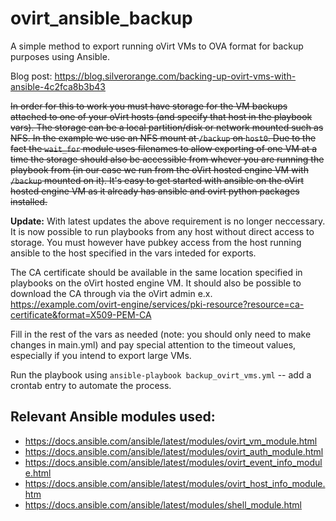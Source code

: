 # ovirt_ansible_backup
A simple method to export running oVirt VMs to OVA format for backup purposes using Ansible.

Blog post: https://blog.silverorange.com/backing-up-ovirt-vms-with-ansible-4c2fca8b3b43

~~In order for this to work you must have storage for the VM backups attached to one of your oVirt hosts (and specify that host in the playbook vars). The storage can be a local partition/disk or network mounted such as NFS. In the example we use an NFS mount at `/backup` on `host0`. Due to the fact the `wait_for` module uses filenames to allow exporting of one VM at a time the storage should also be accessible from whever you are running the playbook from (in our case we run from the oVirt hosted engine VM with `/backup` mounted on it). It's easy to get started with ansible on the oVirt hosted engine VM as it already has ansible and ovirt python packages installed.~~

**Update:** With latest updates the above requirement is no longer neccessary. It is now possible to run playbooks from any host without direct access to storage. You must however have pubkey access from the host running ansible to the host specified in the vars inteded for exports.

The CA certificate should be available in the same location specified in playbooks on the oVirt hosted engine VM. It should also be possible to download the CA through via the oVirt admin e.x. https://example.com/ovirt-engine/services/pki-resource?resource=ca-certificate&format=X509-PEM-CA

Fill in the rest of the vars as needed (note: you should only need to make changes in main.yml) and pay special attention to the timeout values, especially if you intend to export large VMs.

Run the playbook using `ansible-playbook backup_ovirt_vms.yml` -- add a crontab entry to automate the process.

## Relevant Ansible modules used:

* https://docs.ansible.com/ansible/latest/modules/ovirt_vm_module.html
* https://docs.ansible.com/ansible/latest/modules/ovirt_auth_module.html
* https://docs.ansible.com/ansible/latest/modules/ovirt_event_info_module.html
* https://docs.ansible.com/ansible/latest/modules/ovirt_host_info_module.htm
* https://docs.ansible.com/ansible/latest/modules/shell_module.html
